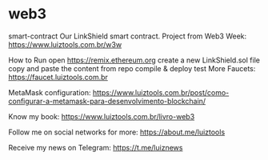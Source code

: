 # web3

smart-contract
Our LinkShield smart contract. Project from Web3 Week: https://www.luiztools.com.br/w3w

How to Run
open https://remix.ethereum.org
create a new LinkShield.sol file
copy and paste the content from repo
compile & deploy
test
More
Faucets: https://faucet.luiztools.com.br

MetaMask configuration: https://www.luiztools.com.br/post/como-configurar-a-metamask-para-desenvolvimento-blockchain/

Know my book: https://www.luiztools.com.br/livro-web3

Follow me on social networks for more: https://about.me/luiztools

Receive my news on Telegram: https://t.me/luiznews
